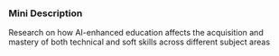 ### Mini Description

Research on how AI-enhanced education affects the acquisition and mastery of both technical and soft skills across different subject areas
